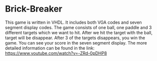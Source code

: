 # Brick-Breaker
This game is written in VHDL. It includes both VGA codes and seven segment display codes. The game consists of one ball, one paddle and 3 different targets which we want to hit. After we hit the target with the ball, target will be disappear. After 3 of the targets disappears, you win the game. You can see your score in the seven segment display. The more detailed information can be found in the link: https://www.youtube.com/watch?v=-ZRd-0pDHP8
